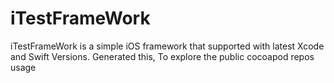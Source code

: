 # iTestFrameWork
iTestFrameWork is a simple iOS framework that supported with latest Xcode and Swift Versions. Generated this, To explore the public cocoapod repos usage
